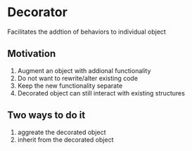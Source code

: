 # Decorator
Facilitates the addtion of behaviors to individual object

## Motivation

1. Augment an object with addional functionality
2. Do not want to rewrite/alter existing code
3. Keep the new functionality separate
4. Decorated object can still interact with existing structures

## Two ways to do it

1. aggreate the decorated object
2. inherit from the decorated object